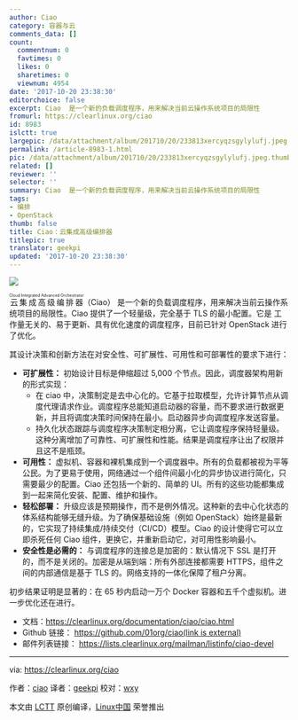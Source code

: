 ```yaml
---
author: Ciao
category: 容器与云
comments_data: []
count:
  commentnum: 0
  favtimes: 0
  likes: 0
  sharetimes: 0
  viewnum: 4954
date: '2017-10-20 23:38:30'
editorchoice: false
excerpt: Ciao  是一个新的负载调度程序，用来解决当前云操作系统项目的局限性
fromurl: https://clearlinux.org/ciao
id: 8983
islctt: true
largepic: /data/attachment/album/201710/20/233813xercyqzsgylylufj.jpeg
permalink: /article-8983-1.html
pic: /data/attachment/album/201710/20/233813xercyqzsgylylufj.jpeg.thumb.jpg
related: []
reviewer: ''
selector: ''
summary: Ciao  是一个新的负载调度程序，用来解决当前云操作系统项目的局限性
tags:
- 编排
- OpenStack
thumb: false
title: Ciao：云集成高级编排器
titlepic: true
translator: geekpi
updated: '2017-10-20 23:38:30'
---
```


![](/data/attachment/album/201710/20/233813xercyqzsgylylufj.jpeg)


<ruby> 云集成高级编排器 <rt>  Cloud Integrated Advanced Orchestrator </rt></ruby> （Ciao） 是一个新的负载调度程序，用来解决当前云操作系统项目的局限性。Ciao 提供了一个轻量级，完全基于 TLS 的最小配置。它是 工作量无关的、易于更新、具有优化速度的调度程序，目前已针对 OpenStack 进行了优化。


其设计决策和创新方法在对安全性、可扩展性、可用性和可部署性的要求下进行：


* **可扩展性：** 初始设计目标是伸缩超过 5,000 个节点。因此，调度器架构用新的形式实现：
	+ 在 ciao 中，决策制定是去中心化的。它基于拉取模型，允许计算节点从调度代理请求作业。调度程序总能知道启动器的容量，而不要求进行数据更新，并且将调度决策时间保持在最小。启动器异步向调度程序发送容量。
	+ 持久化状态跟踪与调度程序决策制定相分离，它让调度程序保持轻量级。这种分离增加了可靠性、可扩展性和性能。结果是调度程序让出了权限并且这不是瓶颈。
* **可用性：** 虚拟机、容器和裸机集成到一个调度器中。所有的负载都被视为平等公民。为了更易于使用，网络通过一个组件间最小化的异步协议进行简化，只需要最少的配置。Ciao 还包括一个新的、简单的 UI。所有的这些功能都集成到一起来简化安装、配置、维护和操作。
* **轻松部署：** 升级应该是预期操作，而不是例外情况。这种新的去中心化状态的体系结构能够无缝升级。为了确保基础设施（例如 OpenStack）始终是最新的，它实现了持续集成/持续交付（CI/CD）模型。Ciao 的设计使得它可以立即杀死任何 Ciao 组件，更换它，并重新启动它，对可用性影响最小。
* **安全性是必需的：** 与调度程序的连接总是加密的：默认情况下 SSL 是打开的，而不是关闭的。加密是从端到端：所有外部连接都需要 HTTPS，组件之间的内部通信是基于 TLS 的。网络支持的一体化保障了租户分离。


初步结果证明是显著的：在 65 秒内启动一万个 Docker 容器和五千个虚拟机。进一步优化还在进行。


* 文档：<https://clearlinux.org/documentation/ciao/ciao.html>
* Github 链接： [https://github.com/01org/ciao(link is external)](https://github.com/01org/ciao)
* 邮件列表链接： <https://lists.clearlinux.org/mailman/listinfo/ciao-devel>




---


via: <https://clearlinux.org/ciao>


作者：[ciao](https://clearlinux.org/ciao) 译者：[geekpi](https://github.com/geekpi) 校对：[wxy](https://github.com/wxy)


本文由 [LCTT](https://github.com/LCTT/TranslateProject) 原创编译，[Linux中国](https://linux.cn/) 荣誉推出